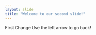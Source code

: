 ```yaml
---
layout: slide
title: "Welcome to our second slide!"
---
```

First Change
Use the left arrow to go back!
